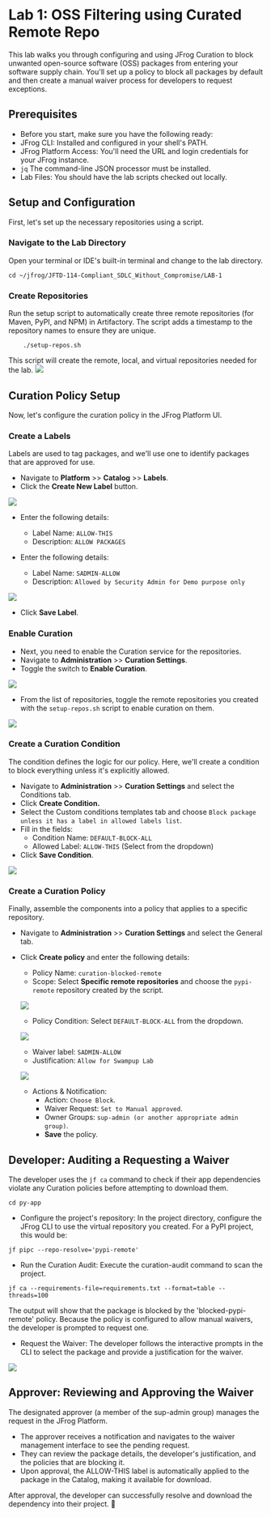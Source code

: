 # Lab 1: OSS Filtering using Curated Remote Repo
This lab walks you through configuring and using JFrog Curation to block unwanted open-source software (OSS) packages from entering your software supply chain. You'll set up a policy to block all packages by default and then create a manual waiver process for developers to request exceptions.

## Prerequisites
- Before you start, make sure you have the following ready:
- JFrog CLI: Installed and configured in your shell's PATH.
- JFrog Platform Access: You'll need the URL and login credentials for your JFrog instance.
- `jq` The command-line JSON processor must be installed.
- Lab Files: You should have the lab scripts checked out locally.

## Setup and Configuration
First, let's set up the necessary repositories using a script.

### Navigate to the Lab Directory
Open your terminal or IDE's built-in terminal and change to the lab directory.
```
cd ~/jfrog/JFTD-114-Compliant_SDLC_Without_Compromise/LAB-1
```

### Create Repositories
Run the setup script to automatically create three remote repositories (for Maven, PyPI, and NPM) in Artifactory. The script adds a timestamp to the repository names to ensure they are unique.
````
    ./setup-repos.sh
````
This script will create the remote, local, and virtual repositories needed for the lab.
<img src="./images/repos-created.png" /> <br/>

## Curation Policy Setup
Now, let's configure the curation policy in the JFrog Platform UI.

### Create a Labels
Labels are used to tag packages, and we'll use one to identify packages that are approved for use.

- Navigate to **Platform** >> **Catalog** >> **Labels**.
- Click the **Create New Label** button.

<img src="./images/catalog-labels-newbutton.png" /> <br/>

- Enter the following details:
    - Label Name: ` ALLOW-THIS `
    - Description: ` ALLOW PACKAGES  `

- Enter the following details:
    - Label Name: ` SADMIN-ALLOW `
    - Description: ` Allowed by Security Admin for Demo purpose only  `

<img src="./images/catalog-labels-list.png" /> <br/>

- Click **Save Label**.


### Enable Curation
- Next, you need to enable the Curation service for the repositories.
- Navigate to **Administration** >> **Curation Settings**.
- Toggle the switch to **Enable Curation**.

<img src="./images/curation-enablement.png" /><br/>

- From the list of repositories, toggle the remote repositories you created with the `setup-repos.sh` script to enable curation on them.

<img src="./images/curation-enable-desired-repos.png" /><br/>


### Create a Curation Condition
The condition defines the logic for our policy. Here, we'll create a condition to block everything unless it's explicitly allowed.

- Navigate to **Administration** >> **Curation Settings** and select the Conditions tab.
- Click **Create Condition.**
- Select the Custom conditions templates tab and choose `Block package unless it has a label in allowed labels list`.
- Fill in the fields:
    - Condition Name: ` DEFAULT-BLOCK-ALL `
    - Allowed Label: ` ALLOW-THIS ` (Select from the dropdown)
- Click **Save Condition**.

<img src="./images/curation-custom-condition.png" /><br/>


### Create a Curation Policy
Finally, assemble the components into a policy that applies to a specific repository.

- Navigate to **Administration** >> **Curation Settings** and select the General tab.
- Click **Create policy** and enter the following details:
    - Policy Name: `curation-blocked-remote`
    - Scope: Select **Specific remote repositories** and choose the `pypi-remote` repository created by the script.

    <img src="./images/curation-policy-scope.png" /> <br/>

    - Policy Condition: Select `DEFAULT-BLOCK-ALL` from the dropdown.

    <img src="./images/curation-policy-condition.png" /> <br/>

    - Waiver label: `SADMIN-ALLOW`
    - Justification: `Allow for Swampup Lab`

    <img src="./images/curation-policy-waiver.png" /> <br/>

    - Actions & Notification:
        - Action: `Choose Block`.
        - Waiver Request: `Set to Manual approved`.
        - Owner Groups: `sup-admin (or another appropriate admin group)`.
        - **Save** the policy.


## Developer: Auditing a Requesting a Waiver
The developer uses the `jf ca` command to check if their app dependencies violate any Curation policies before attempting to download them.

```
cd py-app
```

- Configure the project's repository: In the project directory, configure the JFrog CLI to use the virtual repository you created. For a PyPI project, this would be:

```
jf pipc --repo-resolve='pypi-remote'
```

- Run the Curation Audit: Execute the curation-audit command to scan the project.

```
jf ca --requirements-file=requirements.txt --format=table --threads=100
```

The output will show that the package is blocked by the 'blocked-pypi-remote' policy. Because the policy is configured to allow manual waivers, the developer is prompted to request one.

- Request the Waiver: The developer follows the interactive prompts in the CLI to select the package and provide a justification for the waiver.


<img src="./images/developer-waiver-request.png" /><br/>


## Approver: Reviewing and Approving the Waiver
The designated approver (a member of the sup-admin group) manages the request in the JFrog Platform.

- The approver receives a notification and navigates to the waiver management interface to see the pending request.
- They can review the package details, the developer's justification, and the policies that are blocking it.
- Upon approval, the ALLOW-THIS label is automatically applied to the package in the Catalog, making it available for download.

After approval, the developer can successfully resolve and download the dependency into their project. 🎉



